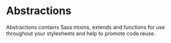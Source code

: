 # Abstractions
Abstractions contains Sass mixins, extends and functions for use throughout your
stylesheets and help to promote code reuse.
